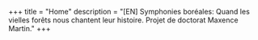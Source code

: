 +++
title = "Home"
description =  "[EN] Symphonies boréales: Quand les vielles forêts nous chantent leur histoire. Projet de doctorat Maxence Martin."
+++